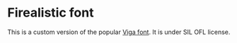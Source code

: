 # Firealistic font

This is a custom version of the popular [Viga font](https://www.fontsquirrel.com/fonts/viga). It is under SIL OFL license.
